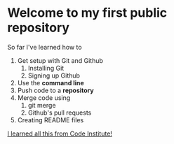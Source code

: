 # Welcome to my first public repository
 
So far I've learned how to
1. Get setup with Git and Github
	1. Installing Git
	1. Signing up Github
1. Use the **command line**
1. Push code to a **repository**
1. Merge code using
	1. git merge
	1. Github's pull requests
1. Creating README files
 
[I learned all this from Code Institute!](http://codeinstitute.net)

